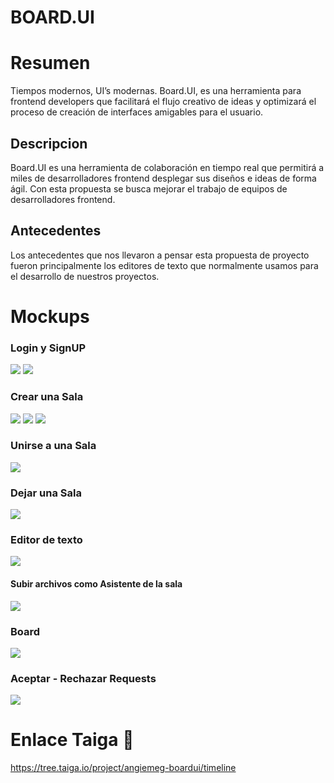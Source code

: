 # BOARD.UI

# Resumen
Tiempos modernos, UI’s modernas. Board.UI, es una herramienta para frontend developers que facilitará el flujo creativo de ideas y optimizará el proceso de creación de interfaces amigables para el usuario. 

## Descripcion

Board.UI es una herramienta de colaboración en tiempo real que permitirá a miles de desarrolladores frontend desplegar sus diseños e ideas de forma ágil. Con esta propuesta se busca mejorar el trabajo de equipos de desarrolladores frontend.

## Antecedentes

Los antecedentes que nos llevaron a pensar esta propuesta de proyecto fueron principalmente los editores de texto que normalmente usamos para el desarrollo de nuestros proyectos.

# Mockups

### Login y SignUP
![](Img/LogIn.png)
![](Img/SignUp.png)

### Crear una Sala
![](Img/CrearSala.png)
![](Img/CrearSala,SubirArchivos.png)
![](Img/ConfiguracionSala.png)

### Unirse a una Sala
![](Img/UnirseSala.png)
### Dejar una Sala
![](Img/DejarSala.png)

### Editor de texto
![](Img/EditorTexto.png)
#### Subir archivos como Asistente de la sala
![](Img/Editor-SubirArchivo.png)
### Board
![](Img/Editor-Board.png)

### Aceptar - Rechazar Requests
![](Img/Aceptar-RechazarRequest.png)

# Enlace Taiga :link:
https://tree.taiga.io/project/angiemeg-boardui/timeline

